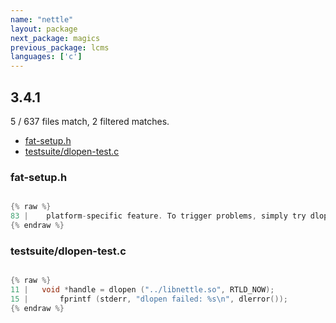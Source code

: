 ```yaml
---
name: "nettle"
layout: package
next_package: magics
previous_package: lcms
languages: ['c']
---
```

## 3.4.1
5 / 637 files match, 2 filtered matches.

 - [fat-setup.h](#fat-setuph)
 - [testsuite/dlopen-test.c](#testsuitedlopen-testc)

### fat-setup.h

```c

{% raw %}
83 |    platform-specific feature. To trigger problems, simply try dlopen
{% endraw %}

```
### testsuite/dlopen-test.c

```c

{% raw %}
11 |   void *handle = dlopen ("../libnettle.so", RTLD_NOW);
15 |       fprintf (stderr, "dlopen failed: %s\n", dlerror());
{% endraw %}

```